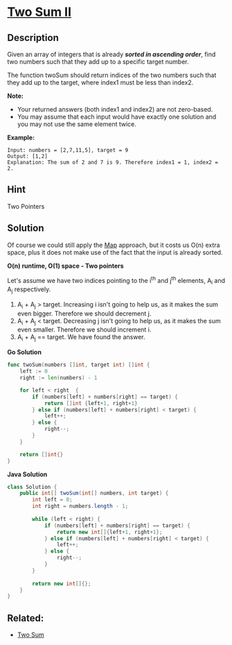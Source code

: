 # [Two Sum II](https://leetcode.com/problems/two-sum-ii-input-array-is-sorted/)

## Description

Given an array of integers that is already <b><i>sorted in ascending order</i></b>, find two numbers such that they add up to a specific target number.

The function twoSum should return indices of the two numbers such that they add up to the target, where index1 must be less than index2.

**Note:**

* Your returned answers (both index1 and index2) are not zero-based.
* You may assume that each input would have exactly one solution and you may not use the same element twice.

**Example:**

```
Input: numbers = [2,7,11,5], target = 9
Output: [1,2]
Explanation: The sum of 2 and 7 is 9. Therefore index1 = 1, index2 = 2.
```

## Hint
Two Pointers

## Solution 
Of course we could still apply the [Map](../../Maps/TwoSum/README.md) approach, but it costs us O(n) extra space, plus it does not make use of the fact that the input is already sorted. 

**O(n) runtime, O(1) space - Two pointers**

Let's assume we have two indices pointing to the i<sup>th</sup> and j<sup>th</sup> elements, A<sub>i</sub> and A<sub>j</sub> respectively. 

1. A<sub>i</sub> + A<sub>j</sub> > target. Increasing i isn't going to help us, as it makes the sum even bigger. Therefore we should decrement j. 
2. A<sub>i</sub> + A<sub>j</sub> < target. Decreasing j isn't going to help us, as it makes the sum even smaller. Therefore we should increment i. 
3. A<sub>i</sub> + A<sub>j</sub> == target. We have found the answer. 

**Go Solution**
```go
func twoSum(numbers []int, target int) []int {
	left := 0
	right := len(numbers) - 1

	for left < right  {
		if (numbers[left] + numbers[right] == target) {
			return []int {left+1, right+1}
		} else if (numbers[left] + numbers[right] < target) {
			left++;
		} else {
			right--;
		}
	}

	return []int{}
}
```

**Java Solution**

```java
class Solution {
    public int[] twoSum(int[] numbers, int target) {
        int left = 0;
        int right = numbers.length - 1;
        
        while (left < right) {
            if (numbers[left] + numbers[right] == target) {
                return new int[]{left+1, right+1};
            } else if (numbers[left] + numbers[right] < target) {
                left++;
            } else {
                right--;
            }
        }
        
        return new int[]{};
    }
}
```

## Related:

* [Two Sum](../../Maps/TwoSum/README.md)
